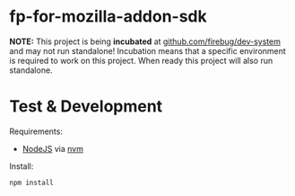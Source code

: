 fp-for-mozilla-addon-sdk
========================

**NOTE:** This project is being **incubated** at [github.com/firebug/dev-system](https://github.com/firebug/dev-system) and may not run standalone!
Incubation means that a specific environment is required to work on this project. When ready this project will also run standalone.


Test & Development
==================

Requirements:

  * [NodeJS](http://nodejs.org/) via [nvm](https://github.com/creationix/nvm)

Install:

	npm install
